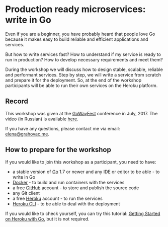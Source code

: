 # Production ready microservices: write in Go

Even if you are a beginner, you have probably heard that people love Go because it makes easy to build reliable and efficient applications and services.

But how to write services fast? How to understand if my service is ready to run in production? How to develop necessary requirements and meet them?

During the workshop we will discuss how to design stable, scalable, reliable and performant services. Step by step, we will write a service from scratch and prepare it for the deployment. So, at the end of the workshop participants will be able to run their own services on the Heroku platform.

## Record

This workshop was given at the [GoWayFest](http://goway.io) conference in July, 2017. The video (in Russian) is available [here](https://youtu.be/7jNsrSAPORQ).

If you have any questions, please contact me via email: [elena@grahovac.me](mailto:elena@grahovac.me).

## How to prepare for the workshop 

If you would like to join this workshop as a participant, you need to have:

- a stable version of [Go](https://golang.org/dl) 1.7 or newer and any IDE or editor to be able - to write in Go
- [Docker](https://www.docker.com/community-edition) - to build and run containers with the services
- a free [GitHub](https://github.com) account - to store and publish the source code
- any Git client
- a free [Heroku](https://www.heroku.com/) account - to run the services
- [Heroku CLI](https://devcenter.heroku.com/articles/heroku-cli) - to be able to deal with the deployment

If you would like to check yourself, you can try this tutorial: [Getting Started on Heroku with Go](https://devcenter.heroku.com/articles/getting-started-with-go), but it is not required.
